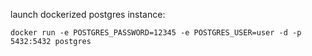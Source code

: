 launch dockerized postgres instance:


`docker run -e POSTGRES_PASSWORD=12345 -e POSTGRES_USER=user -d -p 5432:5432 postgres`